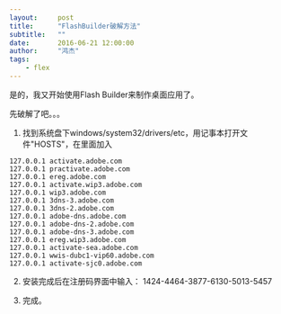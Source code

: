 ```yaml
---
layout:     post
title:      "FlashBuilder破解方法"
subtitle:   ""
date:       2016-06-21 12:00:00
author:     "鸿杰"
tags:
    - flex
---
```


是的，我又开始使用Flash Builder来制作桌面应用了。

先破解了吧。。。

1. 找到系统盘下windows/system32/drivers/etc，用记事本打开文件"HOSTS"，在里面加入

```
127.0.0.1 activate.adobe.com
127.0.0.1 practivate.adobe.com
127.0.0.1 ereg.adobe.com
127.0.0.1 activate.wip3.adobe.com
127.0.0.1 wip3.adobe.com
127.0.0.1 3dns-3.adobe.com
127.0.0.1 3dns-2.adobe.com
127.0.0.1 adobe-dns.adobe.com
127.0.0.1 adobe-dns-2.adobe.com
127.0.0.1 adobe-dns-3.adobe.com
127.0.0.1 ereg.wip3.adobe.com
127.0.0.1 activate-sea.adobe.com
127.0.0.1 wwis-dubc1-vip60.adobe.com
127.0.0.1 activate-sjc0.adobe.com
```

2. 安装完成后在注册码界面中输入： 1424-4464-3877-6130-5013-5457

3. 完成。